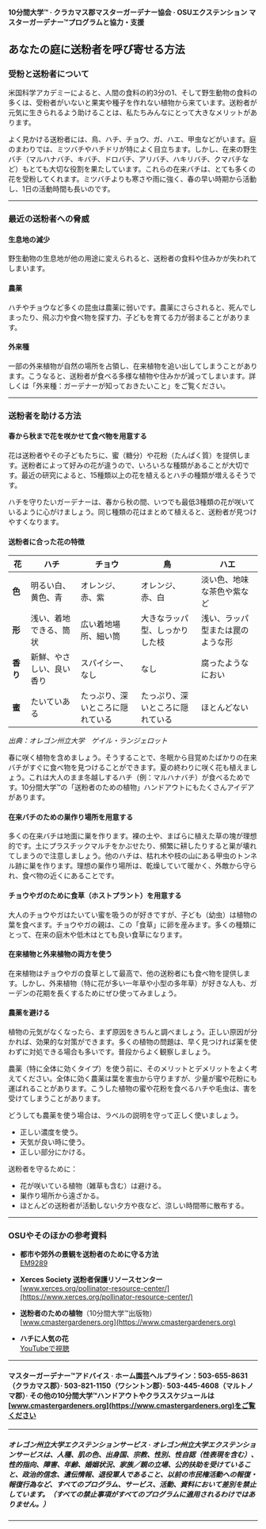 #### 10分間大学™ · クラカマス郡マスターガーデナー協会 · OSUエクステンション マスターガーデナー™プログラムと協力・支援

## あなたの庭に送粉者を呼び寄せる方法

### 受粉と送粉者について

米国科学アカデミーによると、人間の食料の約3分の1、そして野生動物の食料の多くは、受粉者がいないと果実や種子を作れない植物から来ています。送粉者が元気に生きられるよう助けることは、私たちみんなにとって大きなメリットがあります。

よく見かける送粉者には、鳥、ハチ、チョウ、ガ、ハエ、甲虫などがいます。庭のまわりでは、ミツバチやハチドリが特によく目立ちます。しかし、在来の野生バチ（マルハナバチ、キバチ、ドロバチ、アリバチ、ハキリバチ、クマバチなど）もとても大切な役割を果たしています。これらの在来バチは、とても多くの花を受粉してくれます。ミツバチよりも寒さや雨に強く、春の早い時期から活動し、1日の活動時間も長いのです。

---

### 最近の送粉者への脅威

#### 生息地の減少

野生動物の生息地が他の用途に変えられると、送粉者の食料や住みかが失われてしまいます。

#### 農薬

ハチやチョウなど多くの昆虫は農薬に弱いです。農薬にさらされると、死んでしまったり、飛ぶ力や食べ物を探す力、子どもを育てる力が弱まることがあります。

#### 外来種

一部の外来植物が自然の場所を占領し、在来植物を追い出してしまうことがあります。こうなると、送粉者が食べる多様な植物や住みかが減ってしまいます。詳しくは「外来種：ガーデナーが知っておきたいこと」をご覧ください。

---

### 送粉者を助ける方法

#### 春から秋まで花を咲かせて食べ物を用意する

花は送粉者やその子どもたちに、蜜（糖分）や花粉（たんぱく質）を提供します。送粉者によって好みの花が違うので、いろいろな種類があることが大切です。最近の研究によると、15種類以上の花を植えるとハチの種類が増えるそうです。

ハチを守りたいガーデナーは、春から秋の間、いつでも最低3種類の花が咲いているように心がけましょう。同じ種類の花はまとめて植えると、送粉者が見つけやすくなります。

#### 送粉者に合った花の特徴

| 花         | ハチ                          | チョウ                  | 鳥                        | ハエ                               |
|------------|-------------------------------|-------------------------|---------------------------|-------------------------------------|
| **色**     | 明るい白、黄色、青            | オレンジ、赤、紫         | オレンジ、赤、白           | 淡い色、地味な茶色や紫など          |
| **形**     | 浅い、着地できる、筒状         | 広い着地場所、細い筒      | 大きなラッパ型、しっかりした枝 | 浅い、ラッパ型または罠のような形     |
| **香り**   | 新鮮、やさしい、良い香り       | スパイシー、なし         | なし                       | 腐ったようなにおい                  |
| **蜜**     | たいていある                  | たっぷり、深いところに隠れている | たっぷり、深いところに隠れている | ほとんどない                        |

*出典：オレゴン州立大学　ゲイル・ランジェロット*

春に咲く植物を含めましょう。そうすることで、冬眠から目覚めたばかりの在来バチがすぐに食べ物を見つけることができます。夏の終わりに咲く花も植えましょう。これは大人のまま冬越しするハチ（例：マルハナバチ）が食べるためです。10分間大学™の「送粉者のための植物」ハンドアウトにもたくさんアイデアがあります。

#### 在来バチのための巣作り場所を用意する

多くの在来バチは地面に巣を作ります。裸の土や、まばらに植えた草の塊が理想的です。土にプラスチックマルチをかぶせたり、頻繁に耕したりすると巣が壊れてしまうので注意しましょう。他のハチは、枯れ木や枝の山にある甲虫のトンネル跡に巣を作ります。理想の巣作り場所は、乾燥していて暖かく、外敵から守られ、食べ物の近くにあることです。

#### チョウやガのために食草（ホストプラント）を用意する

大人のチョウやガはたいてい蜜を吸うのが好きですが、子ども（幼虫）は植物の葉を食べます。チョウやガの親は、この「食草」に卵を産みます。多くの種類にとって、在来の庭木や低木はとても良い食草になります。

#### 在来植物と外来植物の両方を使う

在来植物はチョウやガの食草として最高で、他の送粉者にも食べ物を提供します。しかし、外来植物（特に花が多い一年草や小型の多年草）が好きな人も、ガーデンの花期を長くするためにぜひ使ってみましょう。

#### 農薬を避ける

植物の元気がなくなったら、まず原因をきちんと調べましょう。正しい原因が分かれば、効果的な対策ができます。多くの植物の問題は、早く見つければ薬を使わずに対処できる場合も多いです。普段からよく観察しましょう。

農薬（特に全体に効くタイプ）を使う前に、そのメリットとデメリットをよく考えてください。全体に効く農薬は葉を害虫から守りますが、少量が蜜や花粉にも運ばれることがあります。こうした植物の蜜や花粉を食べるハチや毛虫は、害を受けてしまうことがあります。

どうしても農薬を使う場合は、ラベルの説明を守って正しく使いましょう。

- 正しい濃度を使う。
- 天気が良い時に使う。
- 正しい部分にかける。

送粉者を守るために：

- 花が咲いている植物（雑草も含む）は避ける。
- 巣作り場所から遠ざかる。
- ほとんどの送粉者が活動しない夕方や夜など、涼しい時間帯に散布する。

---

### OSUやそのほかの参考資料

- **都市や郊外の景観を送粉者のために守る方法**  
  [EM9289](https://catalog.extension.oregonstate.edu/em9289)

- **Xerces Society 送粉者保護リソースセンター**  
  [www.xerces.org/pollinator-resource-center/](https://www.xerces.org/pollinator-resource-center/)

- **送粉者のための植物**（10分間大学™出版物）  
  [www.cmastergardeners.org](https://www.cmastergardeners.org)

- **ハチに人気の花**  
  [YouTubeで視聴](https://www.youtube.com/watch?v=2MOZqV4yk58&feature=youtu.be)

---

#### マスターガーデナー™アドバイス · ホーム園芸ヘルプライン：503-655-8631（クラカマス郡）· 503-821-1150（ワシントン郡）· 503-445-4608（マルトノマ郡）· その他の10分間大学™ハンドアウトやクラススケジュールは[www.cmastergardeners.org](https://www.cmastergardeners.org)をご覧ください

---

##### オレゴン州立大学エクステンションサービス · オレゴン州立大学エクステンションサービスは、人種、肌の色、出身国、宗教、性別、性自認（性表現を含む）、性的指向、障害、年齢、婚姻状況、家族／親の立場、公的扶助を受けていること、政治的信念、遺伝情報、退役軍人であること、以前の市民権活動への報復・報復行為など、すべてのプログラム、サービス、活動、資料において差別を禁止しています。（すべての禁止事項がすべてのプログラムに適用されるわけではありません。）
---